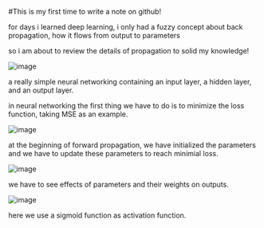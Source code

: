 #This is my first time to write a note on github!

for days i learned deep learning, i only had a fuzzy concept about back propagation, how it flows from output to parameters  

so i am about to review the details of propagation to solid my knowledge!  

![image](https://user-images.githubusercontent.com/111692657/209224715-e6e25448-b78b-43d2-b254-46810484e2d3.png)

a really simple neural networking containing an input layer, a hidden layer, and an output layer.  

in neural networking the first thing we have to do is to minimize the loss function, taking MSE as an example.

![image](https://user-images.githubusercontent.com/111692657/209225464-472deeab-e30d-4d31-b98f-1d1faa2e495b.png)

at the beginning of forward propagation, we have initialized the parameters and we have to update these parameters to reach minimial loss.

![image](https://user-images.githubusercontent.com/111692657/209225993-bcd44a23-4d30-4015-90dd-d1c7edd855c8.png)

we have to see effects of parameters and their weights on outputs.  

![image](https://user-images.githubusercontent.com/111692657/209226594-409ec980-0c2d-4944-b218-59f4e4283327.png)

here we use a sigmoid function as activation function.

